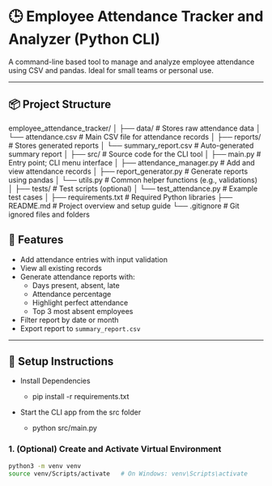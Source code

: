 # 🕒 Employee Attendance Tracker and Analyzer (Python CLI)

A command-line based tool to manage and analyze employee attendance using CSV and pandas. Ideal for small teams or personal use.

---

## 📦 Project Structure

employee_attendance_tracker/
│
├── data/ # Stores raw attendance data
│ └── attendance.csv # Main CSV file for attendance records
│
├── reports/ # Stores generated reports
│ └── summary_report.csv # Auto-generated summary report
│
├── src/ # Source code for the CLI tool
│ ├── main.py # Entry point; CLI menu interface
│ ├── attendance_manager.py # Add and view attendance records
│ ├── report_generator.py # Generate reports using pandas
│ └── utils.py # Common helper functions (e.g., validations)
│
├── tests/ # Test scripts (optional)
│ └── test_attendance.py # Example test cases
│
├── requirements.txt # Required Python libraries
├── README.md # Project overview and setup guide
└── .gitignore # Git ignored files and folders


## 🚀 Features

- Add attendance entries with input validation
- View all existing records
- Generate attendance reports with:
  - Days present, absent, late
  - Attendance percentage
  - Highlight perfect attendance
  - Top 3 most absent employees
- Filter report by date or month
- Export report to `summary_report.csv`

---

## 🔧 Setup Instructions
- Install Dependencies
    - pip install -r requirements.txt

- Start the CLI app from the src folder
    - python src/main.py

### 1. (Optional) Create and Activate Virtual Environment
```bash
python3 -m venv venv
source venv/Scripts/activate   # On Windows: venv\Scripts\activate